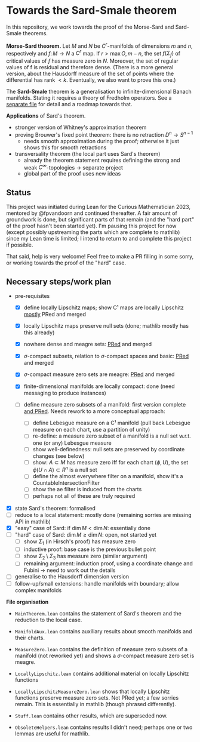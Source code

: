 # Towards the Sard-Smale theorem
In this repository, we work towards the proof of the Morse-Sard and Sard-Smale theorems.

**Morse-Sard theorem.** Let $M$ and $N$ be $C^r$-manifolds of dimensions $m$ and $n$, respectively and $f\colon M\to N$ a $C^r$ map. If $r > \max {O,m - n}$, the set $f(\Sigma_f)$ of critical values of $f$ has measure zero in $N$. Moreover, the set of regular values of f is residual and therefore dense.
(There is a more general version, about the Hausdorff measure of the set of points where the differential has rank $<k$. Eventually, we also want to prove this one.)

The **Sard-Smale** theorem is a generalisation to infinite-dimensional Banach manifolds. Stating it requires a theory of Fredholm operators. See a [separate file](Roadmap_towards_Sard-Smale.md) for detail and a roadmap towards that.

**Applications** of Sard's theorem.
- stronger version of Whitney's approximation theorem
- proving Brouwer's fixed point theorem: there is no retraction $D^n\to S^{n-1}$
  - needs smooth approximation during the proof; otherwise it just shows this for smooth retractions
- transversality theorem (the local part uses Sard's theorem)
  - already the theorem statement requires defining the strong and weak $C^\infty$-topologies -> separate project
  - global part of the proof uses new ideas

## Status
This project was initiated during Lean for the Curious Mathematician 2023, mentored by @fpvandoorn and continued thereafter.
A fair amount of groundwork is done, but significant parts of that remain (and the "hard part" of the proof hasn't been started yet).
I'm pausing this project for now (except possibly upstreaming the parts which are complete to mathlib) since my Lean time is limited; I intend to return to and complete this project if possible.

That said, help is very welcome! Feel free to make a PR filling in some sorry, or working towards the proof of the "hard" case.

## Necessary steps/work plan
- pre-requisites
  - [x] define locally Lipschitz maps; show C¹ maps are locally Lipschitz
     [mostly](https://github.com/leanprover-community/mathlib4/pull/7314) PRed and merged
  - [x] locally Lipschitz maps preserve null sets (done; mathlib mostly has this already)
  - [x] nowhere dense and meagre sets: [PRed](https://github.com/leanprover-community/mathlib4/pull/7180) and merged
  - [x] $\sigma$-compact subsets, relation to $\sigma$-compact spaces and basic: [PRed](https://github.com/leanprover-community/mathlib4/pull/7576) and merged
  - [x] $\sigma$-compact measure zero sets are meagre: [PRed](https://github.com/leanprover-community/mathlib4/pull/7640) and merged
  - [x] finite-dimensional manifolds are locally compact: done (need messaging to produce instances)

  - [ ] define measure zero subsets of a manifold: first version complete [and PRed](https://github.com/leanprover-community/mathlib4/pull/7076). Needs rework to a more conceptual approach:
    - [ ] define Lebesgue measure on a C¹ manifold (pull back Lebesgue measure on each chart, use a partition of unity)
    - [ ] re-define: a measure zero subset of a manifold is a null set w.r.t. one (or any) Lebesgue measure
    - [ ] show well-definedness: null sets are preserved by coordinate changes (see below)
    - [ ] show: $A\subset M$ has measure zero iff for each chart $(\phi,U)$, the set $\phi(U\cap A)\subset R^n$ is a null set
    - [ ] define the almost everywhere filter on a manifold, show it's a CountableIntersectionFilter
    - [ ] show the ae filter is induced from the charts
    - [ ] perhaps not all of these are truly required
- [x] state Sard's theorem: formalised
- [ ] reduce to a local statement: mostly done (remaining sorries are missing API in mathlib)
- [x] "easy" case of Sard: if $\dim{M}<\dim{N}$: essentially done
- [ ] "hard" case of Sard: $\dim{M}\geq\dim{N}$: open, not started yet
  - [ ] show $\Sigma_1$ (in Hirsch's proof) has measure zero
  - [ ] inductive proof: base case is the previous bullet point
  - [ ] show $\Sigma_2\setminus\Sigma_3$ has measure zero (similar argument)
  - [ ] remaining argument: induction proof, using a coordinate change and Fubini -> need to work out the details
- [ ] generalise to the Hausdorff dimension version
- [ ] follow-up/small extensions: handle manifolds with boundary; allow complex manifolds

**File organisation**
- `MainTheorem.lean` contains the statement of Sard's theorem and the reduction to the local case.
- `ManifoldAux.lean` contains auxiliary results about smooth manifolds and their charts.
- `MeasureZero.lean` contains the definition of measure zero subsets of a manifold (not reworked yet) and shows a $\sigma$-compact measure zero set is meagre.

- `LocallyLipschitz.lean` contains additional material on locally Lipschitz functions
- `LocallyLipschitzMeasureZero.lean` shows that locally Lipschitz functions preserve measure zero sets. Not PRed yet; a few sorries remain. This is essentially in mathlib (though phrased differently).
- `Stuff.lean` contains other results, which are superseded now.
- `ObsoleteHelpers.lean` contains results I didn't need; perhaps one or two lemmas are useful for mathlib.

